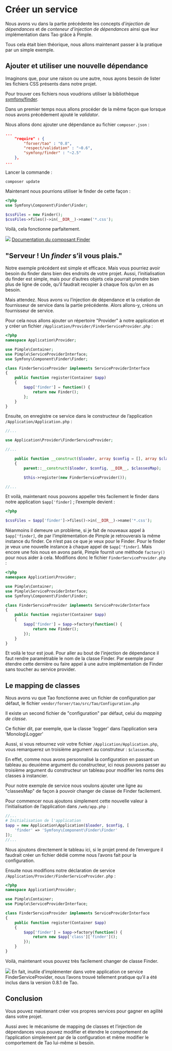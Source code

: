 # Créer un service

Nous avons vu dans la partie précédente les concepts d’*injection de dépendances* et de *conteneur d’injection de dépendances* ainsi que leur implémentation dans Tao grâce à Pimple.

Tous cela était bien théorique, nous allons maintenant passer à la pratique par un simple exemple.

## Ajouter et utiliser une nouvelle dépendance

Imaginons que, pour une raison ou une autre, nous ayons besoin de lister les fichiers CSS présents dans notre projet.

Pour trouver ces fichiers nous voudrions utiliser la bibliothèque [symfony/finder](https://packagist.org/packages/symfony/finder).

Dans un premier temps nous allons procéder de la même façon que lorsque nous avons précédement ajouté le *validator*.

Nous allons donc ajouter une dépendance au fichier `composer.json` :

```json
...
    "require" : {
        "forxer/tao" : "0.8",
        "respect/validation" : "~0.6",
        "symfony/finder" : "~2.5"
    },
...
```

Lancer la commande :

```
composer update
```

Maintenant nous pourrions utiliser le finder de cette façon :

```php
<?php
use Symfony\Component\Finder\Finder;

$cssFiles = new Finder();
$cssFiles->files()->in(__DIR__)->name('*.css');
```

Voilà, cela fonctionne parfaitement.

![](https://raw.githubusercontent.com/forxer/tao-tuto/master/book/assets/text-html.png) [Documentation du composant Finder](http://symfony.com/fr/doc/current/components/finder.html)

## "Serveur ! Un *finder* s’il vous plais."

Notre exemple précédent est simple et efficace. Mais vous pourriez avoir besoin du finder dans bien des endroits de votre projet. Aussi, l’initialisation du finder est simple, mais pour d’autres objets cela pourrait prendre bien plus de ligne de code, qu’il faudrait recopier à chaque fois qu’on en as besoin.

Mais attendez. Nous avons vu l’injection de dépendance et la création de fournisseur de service dans la partie précédente. Alors allons-y, créons un fournisseur de service.

Pour cela nous allons ajouter un répertoire "Provider" à notre application et y créer un fichier `/Application/Provider/FinderServiceProvider.php` :

```php
<?php
namespace Application\Provider;

use Pimple\Container;
use Pimple\ServiceProviderInterface;
use Symfony\Component\Finder\Finder;

class FinderServiceProvider implements ServiceProviderInterface
{
    public function register(Container $app)
    {
        $app['finder'] = function() {
            return new Finder();
        };
    }
}
```

Ensuite, on enregistre ce service dans le constructeur de l’application `/Application/Application.php` :

```php
//...

use Application\Provider\FinderServiceProvider;

//...

    public function __construct($loader, array $config = [], array $classesMap = [])
    {
        parent::__construct($loader, $config, __DIR__, $classesMap);

        $this->register(new FinderServiceProvider());

//...
```

Et voilà, maintenant nous pouvons appeller très facilement le finder dans notre application `$app['finder]` ; l’exemple devient :

```php
<?php

$cssFiles = $app['finder']->files()->in(__DIR__)->name('*.css');

```

Néanmoins il demeure un problème, si je fait de nouveaux appel à `$app['finder]`, de par l’implémentation de Pimple je retrouverais la même instance du finder. Ce n’est pas ce que je veux pour le Finder. Pour le finder je veux une nouvelle instance à chaque appel de `$app['finder]`. Mais encore une fois nous en avons parlé, Pimple fournit une méthode `factory()` pour nous aider à cela. Modifions donc le fichier `FinderServiceProvider.php` :

```php
<?php
namespace Application\Provider;

use Pimple\Container;
use Pimple\ServiceProviderInterface;
use Symfony\Component\Finder\Finder;

class FinderServiceProvider implements ServiceProviderInterface
{
    public function register(Container $app)
    {
        $app['finder'] = $app->factory(function() {
            return new Finder();
        });
    }
}
```

Et voilà le tour est joué. Pour aller au bout de l’injection de dépendance il faut rendre paramètrable le nom de la classe Finder. Par exemple pour étendre cette dernière ou faire appel à une autre implémentation de Finder sans toucher au service provider.

## Le mapping de classes

Nous avons vu que Tao fonctionne avec un fichier de configuration par défaut, le fichier  `vendor/forxer/tao/src/Tao/Configuration.php`

Il existe un second fichier de "configuration" par défaut, celui du *mapping de classe*.

Ce fichier dit, par exemple, que la classe 'logger' dans l’application sera 'Monolog\Logger'

Aussi, si vous retournez voir votre fichier `/Application/Application.php`, vous remarquerez un troisième argument au construteur : `$classesMap`.

En effet, comme nous avons personnalisé la configuration en passant un tableau au deuxième argument du constructeur, ici nous pouvons passer au troisième argument du constructeur un tableau pour modifier les noms des classes à instancier.

Pour notre exemple de service nous voulons ajouter une ligne au "classesMap" de façon à pouvoir changer de classe de Finder facilement.

Pour commencer nous ajoutons simplement cette nouvelle valeur à l’initialisation de l’application dans `/web/app.php` :

```php
//...
# Initialisation de l'application
$app = new Application\Application($loader, $config, [
    'finder' => 'Symfony\Component\Finder\Finder'
]);
//...
```

Nous ajoutons directement le tableau ici, si le projet prend de l’envergure il faudrait créer un fichier dédié comme nous l’avons fait pour la configuration.

Ensuite nous modifions notre déclaration de service `/Application/Provider/FinderServiceProvider.php` :

```php
<?php
namespace Application\Provider;

use Pimple\Container;
use Pimple\ServiceProviderInterface;

class FinderServiceProvider implements ServiceProviderInterface
{
    public function register(Container $app)
    {
        $app['finder'] = $app->factory(function() {
            return new $app['class']['finder']();
        });
    }
}
```

Voilà, maintenant vous pouvez très facilement changer de classe Finder.

![](https://raw.githubusercontent.com/forxer/tao-tuto/master/book/assets/dialog-information.png) En fait, inutile d’implémenter dans votre application ce service FinderServiceProvider, nous l’avons trouvé tellement pratique qu’il a été inclus dans la version 0.8.1 de Tao.


## Conclusion

Vous pouvez maintenant créer vos propres services pour gagner en agilité dans votre projet.

Aussi avec le mécanisme de mapping de classes et l’injection de dépendances vous pouvez  modifier et étendre le comportement de l’application simplement par de la configuration et même modifier le comportement de Tao lui-même si besoin.


